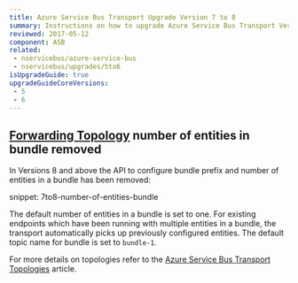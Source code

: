 ```yaml
---
title: Azure Service Bus Transport Upgrade Version 7 to 8
summary: Instructions on how to upgrade Azure Service Bus Transport Version 7 to 8.
reviewed: 2017-05-12
component: ASB
related:
 - nservicebus/azure-service-bus
 - nservicebus/upgrades/5to6
isUpgradeGuide: true
upgradeGuideCoreVersions:
 - 5
 - 6
---
```



## [Forwarding Topology](/nservicebus/azure-service-bus/topologies/) number of entities in bundle removed

In Versions 8 and above the API to configure bundle prefix and number of entities in a bundle has been removed:

snippet: 7to8-number-of-entities-bundle

The default number of entities in a bundle is set to one. For existing endpoints which have been running with multiple entities in a bundle, the transport automatically picks up previously configured entities. The default topic name for bundle is set to `bundle-1`.

For more details on topologies refer to the [Azure Service Bus Transport Topologies](/nservicebus/azure-service-bus/topologies/) article.